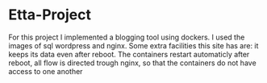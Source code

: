 # Etta-Project
For this project I implemented a blogging tool using dockers. I used the images of sql wordpress and nginx. Some extra facilities this site has are: it keeps its data even after reboot. The containers restart automaticly after reboot, all flow is directed trough nginx, so that the containers do not have access to one another
